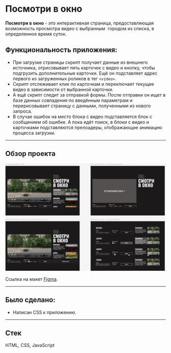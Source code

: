 # Посмотри в окно
**Посмотри в окно** - это интерактивная страница, предоставляющая возможность просмотра видео с выбранным  городом из списка, в определенное время суток. <br>

## Функциональность приложения:
- При загрузке страницы скрипт получает данные из внешнего источника, отрисовывает пять карточек с видео и кнопку, чтобы подгрузить дополнительные карточки. Ещё он подставляет адрес первого из загруженных роликов в тег `<video>`.
- Скрипт отслеживает клик по карточкам и переключает текущее видео в зависимости от выбранной карточки.
- А ещё скрипт следит за отправкой формы. После отправки он ищет в базе данных совпадения по введённым параметрам и перерисовывает страницу с данными, полученными из нового запроса.
- В случае ошибок на место блока с видео подставляется блок с сообщением об ошибке. А пока идёт поиск, в блоки с видео и карточками подставляются прелоадеры, отображающие анимацию процесса загрузки.

---
## Обзор проекта
![Preview image](assets/posmotri-v-okno.png)

 Ссылка на макет [Figma](https://www.figma.com/design/QHcvX1RsUI89CulRB7HLk6/).

---
## Было сделано:
- Написан CSS к приложению.
---
## Стек
HTML, CSS, JavaScript
